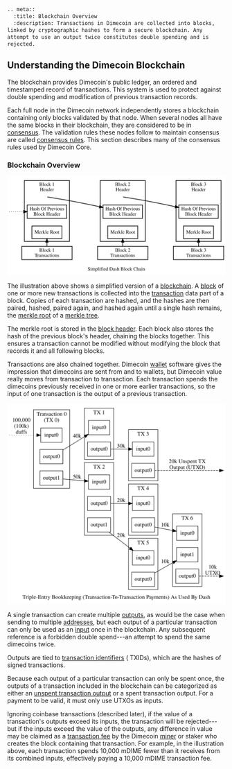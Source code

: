 ```{eval-rst}
.. meta::
  :title: Blockchain Overview
  :description: Transactions in Dimecoin are collected into blocks, linked by cryptographic hashes to form a secure blockchain. Any attempt to use an output twice constitutes double spending and is rejected. 
```

## Understanding the Dimecoin Blockchain

The blockchain provides Dimecoin's public ledger, an ordered and timestamped record of transactions. This system is used to protect against double spending and modification of previous transaction records.

Each full node in the Dimecoin network independently stores a blockchain containing only blocks validated by that node. When several nodes all have the same blocks in their blockchain, they are considered to be in [consensus](../resources/glossary.md#consensus). The validation rules these nodes follow to maintain consensus are called [consensus rules](../resources/glossary.md#consensus-rules). This section describes many of the consensus rules used by Dimecoin Core.

### Blockchain Overview

![Blockchain Overview](../../img/dev/en-blockchain-overview.svg)

The illustration above shows a simplified version of a [blockchain](../resources/glossary.md#blockchain). A [block](../resources/glossary.md#block) of one or more new transactions is collected into the [transaction](../resources/glossary.md#transaction) data part of a block. Copies of each transaction are hashed, and the hashes are then paired, hashed, paired again, and hashed again until a single hash remains, the [merkle root](../resources/glossary.md#merkle-root) of a [merkle tree](../resources/glossary.md#merkle-tree).

The merkle root is stored in the [block header](../resources/glossary.md#block-header). Each block also stores the hash of the previous block's header, chaining the blocks together. This ensures a transaction cannot be modified without modifying the block that records it and all following blocks.

Transactions are also chained together. Dimecoin [wallet](../resources/glossary.md#wallet) software gives the impression that dimecoins are sent from and to wallets, but Dimecoin value really moves from transaction to transaction. Each transaction spends the dimecoins previously received in one or more earlier transactions, so the input of one transaction is the output of a previous transaction.

![Transaction Propagation](../../img/dev/en-transaction-propagation.svg)

A single transaction can create multiple [outputs](../resources/glossary.md#output), as would be the case when sending to multiple [addresses](../resources/glossary.md#address), but each output of a particular transaction can only be used as an [input](../resources/glossary.md#input) once in the blockchain. Any subsequent reference is a forbidden double spend---an attempt to spend the same dimecoins twice.

Outputs are tied to [transaction identifiers](../resources/glossary.md#transaction-identifiers) ( TXIDs), which are the hashes of signed transactions.

Because each output of a particular transaction can only be spent once, the outputs of a transaction included in the blockchain can be categorized as either an [unspent transaction output](../resources/glossary.md#unspent-transaction-output) or a spent transaction output. For a payment to be valid, it must only use UTXOs as inputs.

Ignoring coinbase transactions (described later), if the value of a transaction's outputs exceed its inputs, the transaction will be rejected---but if the inputs exceed the value of the outputs, any difference in value may be claimed as a [transaction fee](../resources/glossary.md#transaction-fee) by the Dimecoin [miner](../resources/glossary.md#miner) or staker who creates the block containing that transaction. For example, in the illustration above, each transaction spends 10,000 mDIME fewer than it receives from its combined inputs, effectively paying a 10,000 mDIME transaction fee.
